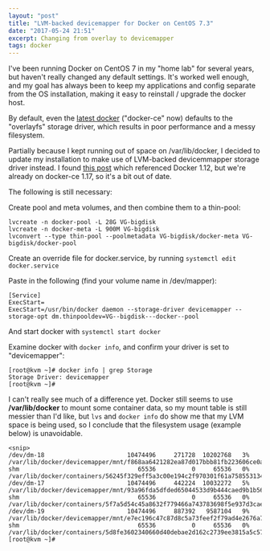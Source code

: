 ```yaml
---
layout: "post"
title: "LVM-backed devicemapper for Docker on CentOS 7.3"
date: "2017-05-24 21:51"
excerpt: Changing from overlay to devicemapper
tags: docker
---
```

I've been running Docker on CentOS 7 in my "home lab" for several years, but haven't really changed any default settings. It's worked well enough, and my goal has always been to keep my applications and config separate from the OS installation, making it easy to reinstall / upgrade the docker host.

By default, even the [latest docker](https://docs.docker.com/engine/installation/linux/centos/) ("docker-ce" now) defaults to the "overlayfs" storage driver, which results in poor performance and a messy filesystem.

Partially because I kept running out of space on /var/lib/docker, I decided to update my installation to make use of LVM-backed devicemmapper storage driver instead. I found [this post](https://sumpfgottheit.net/2016/02/27/docker-storage-with-lvm-and-centos-7-2/) which referenced Docker 1.12, but we're already on docker-ce 1.17, so it's a bit out of date.

The following is still necessary:

Create pool and meta volumes, and then combine them to a thin-pool:
````
lvcreate -n docker-pool -L 28G VG-bigdisk
lvcreate -n docker-meta -L 900M VG-bigdisk
lvconvert --type thin-pool --poolmetadata VG-bigdisk/docker-meta VG-bigdisk/docker-pool
````

Create an override file for docker.service, by running
````systemctl edit docker.service````

Paste in the following (find your volume name in /dev/mapper):
````
[Service]
ExecStart=
ExecStart=/usr/bin/docker daemon --storage-driver devicemapper --storage-opt dm.thinpooldev=VG--bigdisk---docker--pool
````

And start docker with ````systemctl start docker````

Examine docker with ````docker info````, and confirm your driver is set to "devicemapper":
````
[root@kvm ~]# docker info | grep Storage
Storage Driver: devicemapper
[root@kvm ~]#
````

I can't really see much of a difference yet. Docker still seems to use **/var/lib/docker** to mount some container data, so my mount table is still messier than I'd like, but ````lvs```` and ````docker info```` do show me that my LVM space is being used, so I conclude that the filesystem usage (example below) is unavoidable.

````
<snip>
/dev/dm-18                       10474496     271728  10202768   3% /var/lib/docker/devicemapper/mnt/f868aa6421282ea87d017bbb81fb223606ce0a2528d8f22b1d158a2322ab4e9a
shm                                 65536          0     65536   0% /var/lib/docker/containers/56245f329eff5a3c00e194c2f970301f61a7585531346c7797b4da9e6cb28d5d/shm
/dev/dm-17                       10474496     442224  10032272   5% /var/lib/docker/devicemapper/mnt/93a96fda5dfded65044533d9b444caed9b1b56a7247fe8eb5bb24b34601aef49
shm                                 65536          0     65536   0% /var/lib/docker/containers/5f7a5d54c45a8632f779466a743783698f5e937d3caed9763f2baf657e5bca18/shm
/dev/dm-19                       10474496     887392   9587104   9% /var/lib/docker/devicemapper/mnt/e7ec196c47c87d8c5a73feef2f79ad4e2676a7f60b44ad270d542fac0112ab82
shm                                 65536          0     65536   0% /var/lib/docker/containers/5d8fe3602340660d40debae2d162c2739ee3815a5c57ec09797a00951662df73/shm
[root@kvm ~]#
````
